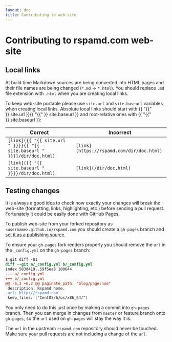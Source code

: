 ```yaml
---
layout: doc
title: Contributing to web-site
---
```

# Contributing to rspamd.com web-site

## Local links

At build time Markdown sources are being converted into HTML pages and their file names are being changed (`*.md` → `*.html`). You should replace `.md` file extension with `.html` when you are creating local links.

To keep web-site portable please use `site.url` and `site.baseurl` variables when creating local links. Absolute local links should start with {{ "{{" }}&nbsp;site.url&nbsp;}}{{ "{{" }}&nbsp;site.baseurl&nbsp;}} and root-relative ones with {{ "{{" }}&nbsp;site.baseurl&nbsp;}}:

| Correct | Incorrect |
| ------- | --------- |
| `[link]({{ "{{ site.url " }}}}{{ "{{ site.baseurl " }}}}/dir/doc.html)` | `[link](https://rspamd.com/dir/doc.html)` |
| `[link]({{ "{{ site.baseurl " }}}}/dir/doc.html)` | `[link](/dir/doc.html)` |

## Testing changes

It is always a good idea to check how exactly your changes will break the web-site (formatting, links, highlighting, etc.) before sending a pull request. Fortunately it could be easily done with GitHub Pages.

To publish web-site from your forked repository as `<username>.github.io/rspamd.com` you should create a `gh-pages` branch and [set it as a publishing source](https://help.github.com/articles/configuring-a-publishing-source-for-github-pages/#enabling-github-pages-to-publish-your-site-from-master-or-gh-pages).
	
To ensure your `gh-pages` fork renders properly you should remove the `url` in the `_config.yml` on the `gh-pages` branch:

```diff
$ git diff -U1
diff --git a/_config.yml b/_config.yml
index 583d419..59f5ea8 100644
--- a/_config.yml
+++ b/_config.yml
@@ -6,3 +6,2 @@ paginate_path: "blog/page:num"
 description: Rspamd home.
-url: http://rspamd.com
 keep_files: ["CentOS/6/os/x86_64/"]
```

You only need to do this just once by making a commit into `gh-pages` branch. Then you can merge in changes from `master` or feature branch onto `gh-pages`, so the `url` used on `gh-pages` will stay the way it is.
  
The `url` in the upstream `rspamd.com` repository should never be touched. Make sure your pull requests are not including a change of the `url`.
